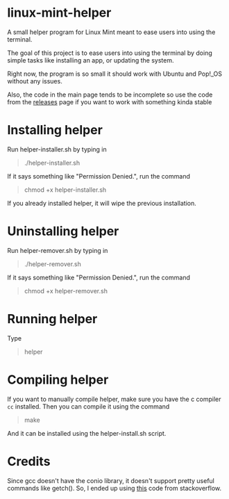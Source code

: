 # linux-mint-helper
A small helper program for Linux Mint meant to ease users into using the terminal.

The goal of this project is to ease users into using the terminal by doing simple tasks like installing an app, or updating the system.

Right now, the program is so small it should work with Ubuntu and Pop!\_OS without any issues.

Also, the code in the main page tends to be incomplete so use the code from the [releases](https://github.com/TheNoGoat/linux-mint-helper/releases) page if you want to work with something kinda stable

# Installing helper

Run helper-installer.sh by typing in

> ./helper-installer.sh

If it says something like "Permission Denied.", run the command

> chmod +x helper-installer.sh

If you already installed helper, it will wipe the previous installation.

# Uninstalling helper

Run helper-remover.sh by typing in

> ./helper-remover.sh

If it says something like "Permission Denied.", run the command

> chmod +x helper-remover.sh

# Running helper

Type

> helper

# Compiling helper

If you want to manually compile helper, make sure you have the c compiler `cc` installed. Then you can compile it using the command

> make

And it can be installed using the helper-install.sh script.

# Credits

Since gcc doesn't have the conio library, it doesn't support pretty useful commands like getch().
So, I ended up using [this](https://stackoverflow.com/a/16361724) code from stackoverflow.
